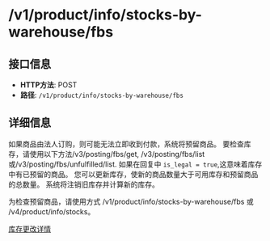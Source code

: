 # /v1/product/info/stocks-by-warehouse/fbs

## 接口信息

- **HTTP方法**: POST
- **路径**: `/v1/product/info/stocks-by-warehouse/fbs`

## 详细信息

如果商品由法人订购，则可能无法立即收到付款，系统将预留商品。 要检查库存，请使用以下方法/v3/posting/fbs/get, /v3/posting/fbs/list 或/v3/posting/fbs/unfulfilled/list. 如果在回复中 `is_legal = true`,这意味着库存中有已预留的商品。 您可以更新库存，使新的商品数量大于可用库存和预留商品的总数量。 系统将注销旧库存并计算新的库存。

为检查预留商品，请使用方式 /v1/product/info/stocks-by-warehouse/fbs 或 /v4/product/info/stocks。

[库存更改详情](https://docs.ozon.ru/global/zh-hans/fulfillment/stock/)
